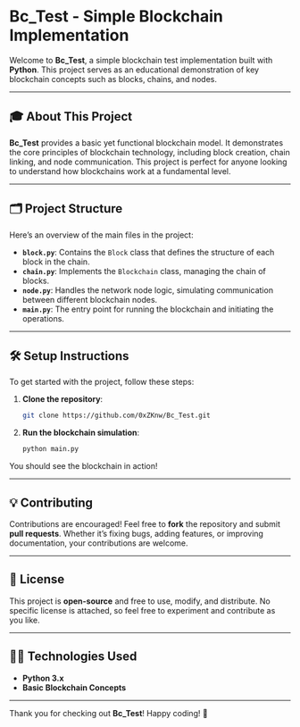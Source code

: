 # Bc_Test - Simple Blockchain Implementation

Welcome to **Bc_Test**, a simple blockchain test implementation built with **Python**. This project serves as an educational demonstration of key blockchain concepts such as blocks, chains, and nodes.

---

## 🎓 About This Project

**Bc_Test** provides a basic yet functional blockchain model. It demonstrates the core principles of blockchain technology, including block creation, chain linking, and node communication. This project is perfect for anyone looking to understand how blockchains work at a fundamental level.

---

## 🗂️ Project Structure

Here’s an overview of the main files in the project:

- **`block.py`**: Contains the `Block` class that defines the structure of each block in the chain.
- **`chain.py`**: Implements the `Blockchain` class, managing the chain of blocks.
- **`node.py`**: Handles the network node logic, simulating communication between different blockchain nodes.
- **`main.py`**: The entry point for running the blockchain and initiating the operations.

---

## 🛠️ Setup Instructions

To get started with the project, follow these steps:

1. **Clone the repository**:
    ```bash
    git clone https://github.com/0xZKnw/Bc_Test.git
    ```

2. **Run the blockchain simulation**:
    ```bash
    python main.py
    ```

You should see the blockchain in action!

---

## 💡 Contributing

Contributions are encouraged! Feel free to **fork** the repository and submit **pull requests**. Whether it’s fixing bugs, adding features, or improving documentation, your contributions are welcome.

---

## 📄 License

This project is **open-source** and free to use, modify, and distribute. No specific license is attached, so feel free to experiment and contribute as you like.

---

## 🧑‍💻 Technologies Used

- **Python 3.x**
- **Basic Blockchain Concepts**

---

Thank you for checking out **Bc_Test**! Happy coding! 🚀
